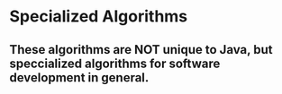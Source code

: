 # Specialized Algorithms

## These algorithms are NOT unique to Java, but speccialized algorithms for software development in general.
